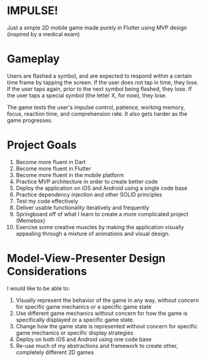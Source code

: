 # IMPULSE!
Just a simple 2D mobile game made purely in Flutter using MVP design (inspired by a medical exam)

# Gameplay
Users are flashed a symbol, and are expected to respond within a certain time frame by tapping the screen. If the user does not tap in time, they lose. If the user taps again, prior to the next symbol being flashed, they lose. If the user taps a special symbol (the letter X, for now), they lose.

The game tests the user's impulse control, patience, working memory, focus, reaction time, and comprehension rate. It also gets harder as the game progresses.

# Project Goals
1. Become more fluent in Dart
2. Become more fluent in Flutter
3. Become more fluent in the mobile platform
4. Practice MVP architecture in order to create better code
5. Deploy the application on iOS and Android using a single code base
6. Practice dependency injection and other SOLID principles
7. Test my code effectively
8. Deliver usable functionality iteratively and frequently
9. Springboard off of what I learn to create a more complicated project (Memebox)
10. Exercise some creative muscles by making the application visually appealing through a mixture of animations and visual design.

# Model-View-Presenter Design Considerations
I would like to be able to:
1. Visually represent the behavior of the game in any way, without concern for specific game mechanics or a specific game state
2. Use different game mechanics without concern for how the game is specifically displayed or a specific game state.
3. Change how the game state is represented without concern for specific game mechanics or specific display strategies
4. Deploy on both iOS and Android using one code base
5. Re-use much of my abstractions and framework to create other, completely different 2D games
